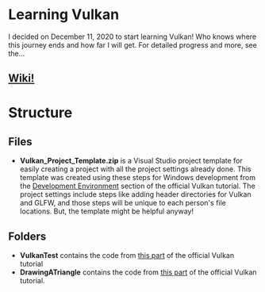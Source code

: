 # Learning Vulkan
I decided on December 11, 2020 to start learning Vulkan! Who knows where this journey ends and how far I will get. For detailed progress and more, see the...
## [Wiki!](https://github.com/kwilson33/learning-vulkan/wiki)

# Structure

## Files
* **Vulkan_Project_Template.zip** is a Visual Studio project template for easily creating a project with all the project settings already done. This template was created using these steps for Windows development from the [Development Environment](https://vulkan-tutorial.com/Development_environment#page_Setting-up-Visual-Studio) section of the official Vulkan tutorial. The project settings include steps like adding header directories for Vulkan and GLFW, and those steps will be unique to each person's file locations. But, the template might be helpful anyway! 

## Folders
* **VulkanTest** contains the code from [this part](https://vulkan-tutorial.com/Development_environment#page_Setting-up-Visual-Studio) of the official Vulkan tutorial
* **DrawingATriangle** contains the code from [this part](https://vulkan-tutorial.com/Drawing_a_triangle/Setup/Base_code#page_General-structure) of the official Vulkan tutorial.
